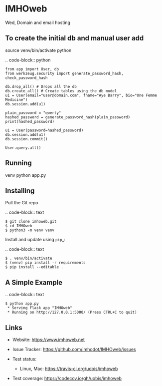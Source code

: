 # IMHOweb
Wed, Domain and email hosting

## To create the initial db and manual user add

source venv/bin/activate
python

.. code-block:: python

    from app import User, db
    from werkzeug.security import generate_password_hash, check_password_hash

    db.drop_all() # Drops all the db
    db.create_all() # Create tables using the db model
    u1 = User(email="user@domain.com", fname="Aye Barry", bio="Une Femme Medicine")
    db.session.add(u1)

    plain_password = "qwerty"
    hashed_password = generate_password_hash(plain_password)
    print(hashed_password)

    u1 = User(password=hashed_password)
    db.session.add(u1)
    db.session.commit()

    User.query.all()

## Running
venv
python app.py 


Installing
------------

Pull the Git repo

.. code-block:: text

    $ git clone imhoweb.git 
    $ cd IMHOweb
    $ python3 -m venv venv


Install and update using `pip`_:

.. code-block:: text

    $ . venv/bin/activate
    $ (venv) pip install -r requirements
    $ pip install --editable .


A Simple Example
----------------

.. code-block:: text

    $ python app.py
     * Serving Flask app "IMHOweb"
     * Running on http://127.0.0.1:5000/ (Press CTRL+C to quit)


Links
-----

* Website: https://www.imhoweb.net
* Issue Tracker: https://github.com/imhodot/IMHOweb/issues
* Test status:

  * Linux, Mac: https://travis-ci.org/uobis/imhoweb

* Test coverage: https://codecov.io/gh/uobis/imhoweb
